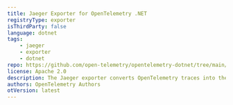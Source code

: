 ```yaml
---
title: Jaeger Exporter for OpenTelemetry .NET
registryType: exporter
isThirdParty: false
language: dotnet
tags:
    - jaeger
    - exporter
    - dotnet
repo: https://github.com/open-telemetry/opentelemetry-dotnet/tree/main/src/OpenTelemetry.Exporter.Jaeger
license: Apache 2.0
description: The Jaeger exporter converts OpenTelemetry traces into the Jaeger model
authors: OpenTelemetry Authors
otVersion: latest
---
```

